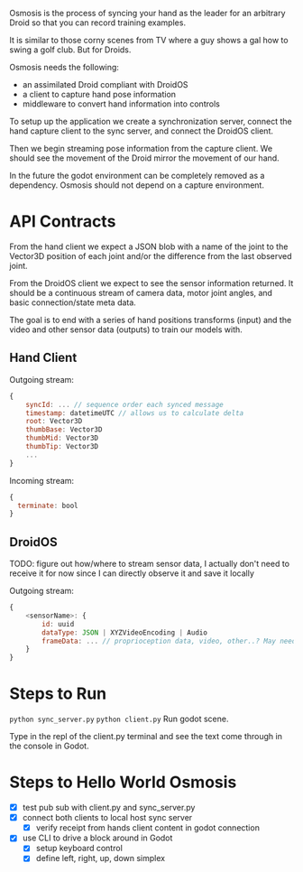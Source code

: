 Osmosis is the process of syncing your hand as the leader for an arbitrary Droid so that you can record training examples.

It is similar to those corny scenes from TV where a guy shows a gal how to swing a golf club. But for Droids.

Osmosis needs the following:

- an assimilated Droid compliant with DroidOS
- a client to capture hand pose information
- middleware to convert hand information into controls

To setup up the application we create a synchronization server, connect the hand capture client to the sync server, and connect the DroidOS client.

Then we begin streaming pose information from the capture client. We should see the movement of the Droid mirror the movement of our hand.

In the future the godot environment can be completely removed as a dependency. Osmosis should not depend on a capture environment.

# API Contracts

From the hand client we expect a JSON blob with a name of the joint to the Vector3D position of each joint and/or the difference from the last observed joint.

From the DroidOS client we expect to see the sensor information returned. It should be a continuous stream of camera data, motor joint angles, and basic connection/state meta data.

The goal is to end with a series of hand positions transforms (input) and the video and other sensor data (outputs) to train our models with.

## Hand Client

Outgoing stream:

```javascript
{
    syncId: ... // sequence order each synced message
    timestamp: datetimeUTC // allows us to calculate delta
    root: Vector3D
    thumbBase: Vector3D
    thumbMid: Vector3D
    thumbTip: Vector3D
    ...
}
```

Incoming stream:

```javascript
{
  terminate: bool
}
```

## DroidOS

TODO: figure out how/where to stream sensor data, I actually don't need to receive it for now since I can directly observe it and save it locally

Outgoing stream:

```javascript
{
    <sensorName>: {
        id: uuid
        dataType: JSON | XYZVideoEncoding | Audio
        frameData: ... // proprioception data, video, other..? May need smarter ways of doing this not sure we can stream video as json blob or if it is a good idea
    }
}
```

# Steps to Run

`python sync_server.py`
`python client.py`
Run godot scene.

Type in the repl of the client.py terminal and see the text come through in the console in Godot.

# Steps to Hello World Osmosis

- [x] test pub sub with client.py and sync_server.py
- [x] connect both clients to local host sync server
  - [x] verify receipt from hands client content in godot connection
- [x] use CLI to drive a block around in Godot
  - [x] setup keyboard control
  - [x] define left, right, up, down simplex
